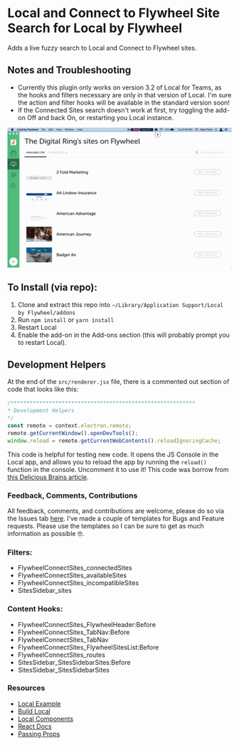 # Local and Connect to Flywheel Site Search for Local by Flywheel

Adds a live fuzzy search to Local and Connect to Flywheel sites.

## Notes and Troubleshooting

- Currently this plugin only works on version 3.2 of Local for Teams, as the hooks and filters necessary are only in that version of Local. I'm sure the action and filter hooks will be available in the standard version soon!
- If the Connected Sites search doesn't work at first, try toggling the add-on Off and back On, or restarting you Local instance.


![Search in action](https://github.com/n8finch/local-site-search-addon/blob/master/screenshot.gif)

## To Install (via repo):

1. Clone and extract this repo into `~/Library/Application Support/Local by Flywheel/addons`
2. Run `npm install` or `yarn install`
3. Restart Local
4. Enable the add-on in the Add-ons section (this will probably prompt you to restart Local).

## Development Helpers

At the end of the `src/renderer.jsx` file, there is a commented out section of code that looks like this:

~~~js
/**********************************************************
* Development Helpers
*/
const remote = context.electron.remote;
remote.getCurrentWindow().openDevTools();
window.reload = remote.getCurrentWebContents().reloadIgnoringCache;
~~~

This code is helpful for testing new code. It opens the JS Console in the Local app, and allows you to reload the app by running the `reload()` function in the console. Uncomment it to use it! This code was borrow from [this Delicious Brains article](https://deliciousbrains.com/creating-custom-addon-local-flywheel/).

### Feedback, Comments, Contributions

All feedback, comments, and contributions are welcome, please do so via the Issues tab [here](https://github.com/n8finch/local-site-search-addon/issues). I've made a couple of templates for Bugs and Feature requests. Please use the templates so I can be sure to get as much information as possible 🤓.

### Filters:

- FlywheelConnectSites_connectedSites
- FlywheelConnectSites_availableSites
- FlywheelConnectSites_incompatibleSites
- SitesSidebar_sites

### Content Hooks:

- FlywheelConnectSites_FlywheelHeader:Before
- FlywheelConnectSites_TabNav:Before
- FlywheelConnectSites_TabNav
- FlywheelConnectSites_FlywheelSitesList:Before
- FlywheelConnectSites_routes
- SitesSidebar_SitesSidebarSites:Before
- SitesSidebar_SitesSidebarSites

### Resources
- [Local Example](https://build.localbyflywheel.com/project/building/example-add-ons)
- [Build Local](https://build.localbyflywheel.com/project/)
- [Local Components](https://github.com/getflywheel/local-components)
- [React Docs](https://reactjs.org/docs/components-and-props.html)
- [Passing Props](https://www.robinwieruch.de/react-pass-props-to-component/)

